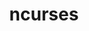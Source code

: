---
title: "ncurses"
layout: cache
categories: [package, develop-2023-12-24]
meta: {"versions": ["6.3", "6.4"], "compilers": ["apple-clang@=15.0.0", "cce@=15.0.1", "gcc@=10.3.0", "gcc@=11.1.0", "gcc@=11.3.0", "gcc@=11.4.0", "gcc@=12.3.0", "gcc@=7.3.1", "gcc@=7.5.0", "gcc@=9.4.0", "oneapi@=2023.2.0"], "oss": ["amzn2", "rhel8", "sle_hpc15", "ubuntu18.04", "ubuntu20.04", "ubuntu22.04", "ventura"], "platforms": ["darwin", "linux"], "targets": ["aarch64", "neoverse_n1", "neoverse_v1", "ppc64le", "x86_64_v3", "x86_64_v4", "zen4"], "stacks": ["aws-isc", "aws-isc-aarch64", "build_systems", "data-vis-sdk", "developer-tools", "e4s", "e4s-cray-rhel", "e4s-cray-sles", "e4s-neoverse_v1", "e4s-oneapi", "e4s-power", "e4s-rocm-external", "ml-darwin-aarch64-mps", "ml-linux-x86_64-cpu", "ml-linux-x86_64-cuda", "ml-linux-x86_64-rocm", "radiuss", "radiuss-aws", "radiuss-aws-aarch64", "root", "tutorial"], "num_specs": 15, "num_specs_by_stack": {"root": 15, "ml-darwin-aarch64-mps": 1, "e4s-cray-rhel": 1, "aws-isc-aarch64": 2, "radiuss-aws-aarch64": 2, "aws-isc": 1, "radiuss-aws": 1, "e4s-cray-sles": 1, "developer-tools": 1, "radiuss": 1, "build_systems": 1, "e4s-power": 1, "e4s-neoverse_v1": 1, "tutorial": 2, "data-vis-sdk": 1, "e4s-rocm-external": 1, "e4s": 1, "e4s-oneapi": 1, "ml-linux-x86_64-cuda": 1, "ml-linux-x86_64-cpu": 1, "ml-linux-x86_64-rocm": 1}}
spec_details: [{"hash": "tc32co6jzwqmq5j3oun46ao74gatxzgs", "compiler": "apple-clang@=15.0.0", "versions": ["6.4"], "os": "ventura", "platform": "darwin", "target": "aarch64", "variants": ["abi=none", "build_system=autotools", "~symlinks", "+termlib"], "stacks": ["root", "ml-darwin-aarch64-mps"], "size": "-", "tarball": "https://binaries.spack.io/releases/develop-2023-12-24/build_cache/darwin-ventura-aarch64/apple-clang-15.0.0/ncurses-6.4/darwin-ventura-aarch64-apple-clang-15.0.0-ncurses-6.4-tc32co6jzwqmq5j3oun46ao74gatxzgs.spack"}, {"hash": "txlgwuk5k6cq4a3mfpcmhrocl7jrqqeq", "compiler": "cce@=15.0.1", "versions": ["6.4"], "os": "rhel8", "platform": "linux", "target": "zen4", "variants": ["abi=none", "build_system=autotools", "~symlinks", "+termlib"], "stacks": ["e4s-cray-rhel", "root"], "size": "-", "tarball": "https://binaries.spack.io/releases/develop-2023-12-24/build_cache/linux-rhel8-zen4/cce-15.0.1/ncurses-6.4/linux-rhel8-zen4-cce-15.0.1-ncurses-6.4-txlgwuk5k6cq4a3mfpcmhrocl7jrqqeq.spack"}, {"hash": "yhhqlwidvqobrhl67bsfcagkvwurkksz", "compiler": "gcc@=7.3.1", "versions": ["6.4"], "os": "amzn2", "platform": "linux", "target": "aarch64", "variants": ["abi=none", "build_system=autotools", "~symlinks", "+termlib"], "stacks": ["aws-isc-aarch64", "root", "radiuss-aws-aarch64"], "size": "-", "tarball": "https://binaries.spack.io/releases/develop-2023-12-24/build_cache/linux-amzn2-aarch64/gcc-7.3.1/ncurses-6.4/linux-amzn2-aarch64-gcc-7.3.1-ncurses-6.4-yhhqlwidvqobrhl67bsfcagkvwurkksz.spack"}, {"hash": "tykao3ymtudr3oxgcmdnl5zf2ruanksj", "compiler": "gcc@=7.3.1", "versions": ["6.4"], "os": "amzn2", "platform": "linux", "target": "neoverse_n1", "variants": ["abi=none", "build_system=autotools", "~symlinks", "+termlib"], "stacks": ["aws-isc-aarch64", "root", "radiuss-aws-aarch64"], "size": "-", "tarball": "https://binaries.spack.io/releases/develop-2023-12-24/build_cache/linux-amzn2-neoverse_n1/gcc-7.3.1/ncurses-6.4/linux-amzn2-neoverse_n1-gcc-7.3.1-ncurses-6.4-tykao3ymtudr3oxgcmdnl5zf2ruanksj.spack"}, {"hash": "sdvgyw3mcum5uvstjsq6prn7vjijzt5q", "compiler": "gcc@=7.3.1", "versions": ["6.4"], "os": "amzn2", "platform": "linux", "target": "x86_64_v3", "variants": ["abi=none", "build_system=autotools", "~symlinks", "+termlib"], "stacks": ["root", "aws-isc", "radiuss-aws"], "size": "-", "tarball": "https://binaries.spack.io/releases/develop-2023-12-24/build_cache/linux-amzn2-x86_64_v3/gcc-7.3.1/ncurses-6.4/linux-amzn2-x86_64_v3-gcc-7.3.1-ncurses-6.4-sdvgyw3mcum5uvstjsq6prn7vjijzt5q.spack"}, {"hash": "dongxqhcv2ce5z7cirjjdjkwvszyskbi", "compiler": "gcc@=10.3.0", "versions": ["6.4"], "os": "sle_hpc15", "platform": "linux", "target": "x86_64_v4", "variants": ["abi=none", "build_system=autotools", "~symlinks", "+termlib"], "stacks": ["root", "e4s-cray-sles"], "size": "-", "tarball": "https://binaries.spack.io/releases/develop-2023-12-24/build_cache/linux-sle_hpc15-x86_64_v4/gcc-10.3.0/ncurses-6.4/linux-sle_hpc15-x86_64_v4-gcc-10.3.0-ncurses-6.4-dongxqhcv2ce5z7cirjjdjkwvszyskbi.spack"}, {"hash": "ejzj24hu4kr2o7yeu7j4kfwtchxowyfm", "compiler": "gcc@=7.5.0", "versions": ["6.4"], "os": "ubuntu18.04", "platform": "linux", "target": "x86_64_v3", "variants": ["abi=none", "build_system=autotools", "~symlinks", "+termlib"], "stacks": ["developer-tools", "root", "radiuss", "build_systems"], "size": "-", "tarball": "https://binaries.spack.io/releases/develop-2023-12-24/build_cache/linux-ubuntu18.04-x86_64_v3/gcc-7.5.0/ncurses-6.4/linux-ubuntu18.04-x86_64_v3-gcc-7.5.0-ncurses-6.4-ejzj24hu4kr2o7yeu7j4kfwtchxowyfm.spack"}, {"hash": "7typ32iu4wmh5kvjqmvmsdwwodyysrhi", "compiler": "gcc@=9.4.0", "versions": ["6.3"], "os": "ubuntu20.04", "platform": "linux", "target": "ppc64le", "variants": ["abi=none", "build_system=autotools", "~symlinks", "+termlib"], "stacks": ["root", "e4s-power"], "size": "-", "tarball": "https://binaries.spack.io/releases/develop-2023-12-24/build_cache/linux-ubuntu20.04-ppc64le/gcc-9.4.0/ncurses-6.3/linux-ubuntu20.04-ppc64le-gcc-9.4.0-ncurses-6.3-7typ32iu4wmh5kvjqmvmsdwwodyysrhi.spack"}, {"hash": "3kledkjtlepdtnidozfwb5iuzsleiyal", "compiler": "gcc@=11.4.0", "versions": ["6.3"], "os": "ubuntu20.04", "platform": "linux", "target": "neoverse_v1", "variants": ["abi=none", "build_system=autotools", "~symlinks", "+termlib"], "stacks": ["e4s-neoverse_v1", "root"], "size": "-", "tarball": "https://binaries.spack.io/releases/develop-2023-12-24/build_cache/linux-ubuntu20.04-neoverse_v1/gcc-11.4.0/ncurses-6.3/linux-ubuntu20.04-neoverse_v1-gcc-11.4.0-ncurses-6.3-3kledkjtlepdtnidozfwb5iuzsleiyal.spack"}, {"hash": "dujyxjzbkxv3kyhdyuebzi7y7jmixlqu", "compiler": "gcc@=11.4.0", "versions": ["6.4"], "os": "ubuntu22.04", "platform": "linux", "target": "x86_64_v3", "variants": ["abi=none", "build_system=autotools", "~symlinks", "+termlib"], "stacks": ["tutorial", "root"], "size": "-", "tarball": "https://binaries.spack.io/releases/develop-2023-12-24/build_cache/linux-ubuntu22.04-x86_64_v3/gcc-11.4.0/ncurses-6.4/linux-ubuntu22.04-x86_64_v3-gcc-11.4.0-ncurses-6.4-dujyxjzbkxv3kyhdyuebzi7y7jmixlqu.spack"}, {"hash": "djt6ethvjk3ezx73cogv3dljl4o4wwhy", "compiler": "gcc@=11.1.0", "versions": ["6.4"], "os": "ubuntu20.04", "platform": "linux", "target": "x86_64_v3", "variants": ["abi=none", "build_system=autotools", "~symlinks", "+termlib"], "stacks": ["data-vis-sdk", "root"], "size": "-", "tarball": "https://binaries.spack.io/releases/develop-2023-12-24/build_cache/linux-ubuntu20.04-x86_64_v3/gcc-11.1.0/ncurses-6.4/linux-ubuntu20.04-x86_64_v3-gcc-11.1.0-ncurses-6.4-djt6ethvjk3ezx73cogv3dljl4o4wwhy.spack"}, {"hash": "wq2wuilpkj4qlsdupknqzqtrhmz3b4ww", "compiler": "gcc@=11.4.0", "versions": ["6.3"], "os": "ubuntu20.04", "platform": "linux", "target": "x86_64_v3", "variants": ["abi=none", "build_system=autotools", "~symlinks", "+termlib"], "stacks": ["e4s-rocm-external", "root", "e4s"], "size": "-", "tarball": "https://binaries.spack.io/releases/develop-2023-12-24/build_cache/linux-ubuntu20.04-x86_64_v3/gcc-11.4.0/ncurses-6.3/linux-ubuntu20.04-x86_64_v3-gcc-11.4.0-ncurses-6.3-wq2wuilpkj4qlsdupknqzqtrhmz3b4ww.spack"}, {"hash": "5hc55lpy2ibbb3zeyrppr7tudzqdxb5q", "compiler": "oneapi@=2023.2.0", "versions": ["6.4"], "os": "ubuntu20.04", "platform": "linux", "target": "x86_64_v3", "variants": ["abi=none", "build_system=autotools", "~symlinks", "+termlib"], "stacks": ["root", "e4s-oneapi"], "size": "-", "tarball": "https://binaries.spack.io/releases/develop-2023-12-24/build_cache/linux-ubuntu20.04-x86_64_v3/oneapi-2023.2.0/ncurses-6.4/linux-ubuntu20.04-x86_64_v3-oneapi-2023.2.0-ncurses-6.4-5hc55lpy2ibbb3zeyrppr7tudzqdxb5q.spack"}, {"hash": "gaxeoybjfesppej5ps36togd7zs4g4eg", "compiler": "gcc@=11.3.0", "versions": ["6.4"], "os": "ubuntu22.04", "platform": "linux", "target": "x86_64_v3", "variants": ["abi=none", "build_system=autotools", "~symlinks", "+termlib"], "stacks": ["root", "ml-linux-x86_64-cuda", "ml-linux-x86_64-cpu", "ml-linux-x86_64-rocm"], "size": "-", "tarball": "https://binaries.spack.io/releases/develop-2023-12-24/build_cache/linux-ubuntu22.04-x86_64_v3/gcc-11.3.0/ncurses-6.4/linux-ubuntu22.04-x86_64_v3-gcc-11.3.0-ncurses-6.4-gaxeoybjfesppej5ps36togd7zs4g4eg.spack"}, {"hash": "psuhcuypu5yn5ruobzhfvkgzvalwamse", "compiler": "gcc@=12.3.0", "versions": ["6.4"], "os": "ubuntu22.04", "platform": "linux", "target": "x86_64_v3", "variants": ["abi=none", "build_system=autotools", "~symlinks", "+termlib"], "stacks": ["tutorial", "root"], "size": "-", "tarball": "https://binaries.spack.io/releases/develop-2023-12-24/build_cache/linux-ubuntu22.04-x86_64_v3/gcc-12.3.0/ncurses-6.4/linux-ubuntu22.04-x86_64_v3-gcc-12.3.0-ncurses-6.4-psuhcuypu5yn5ruobzhfvkgzvalwamse.spack"}]
---